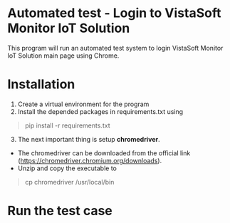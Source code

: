 # Automated test - Login to VistaSoft Monitor IoT Solution

This program will run an automated test system to login VistaSoft Monitor IoT Solution main page using Chrome.

# Installation
1. Create a virtual environment for the program
2. Install the depended packages in requirements.txt using
> pip install -r requirements.txt
3. The next important thing is setup **chromedriver**. 
* The chromedriver can be downloaded from the official link (https://chromedriver.chromium.org/downloads).
* Unzip and copy the executable to 
> cp chromedriver /usr/local/bin 

# Run the test case

